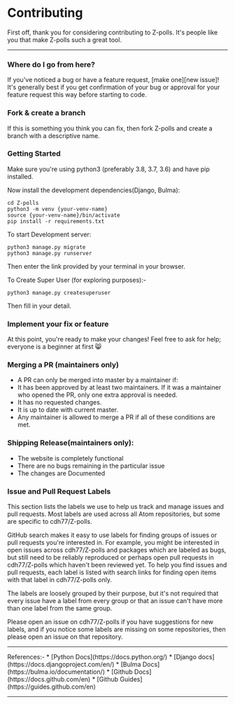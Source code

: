 # Contributing

First off, thank you for considering contributing to Z-polls. It's people
like you that make Z-polls such a great tool.

<hr>

### Where do I go from here?

If you've noticed a bug or have a feature request, [make one][new issue]! It's
generally best if you get confirmation of your bug or approval for your feature
request this way before starting to code.

### Fork & create a branch

If this is something you think you can fix, then fork Z-polls and create
a branch with a descriptive name.

### Getting Started

Make sure you're using python3 (preferably 3.8, 3.7, 3.6) and have pip installed.

Now install the development dependencies(Django, Bulma):

```
cd Z-polls
python3 -m venv {your-venv-name}
source {your-venv-name}/bin/activate
pip install -r requirements.txt
```

To start Development server:

```
python3 manage.py migrate
python3 manage.py runserver
```

Then enter the link provided by your terminal in your browser.

To Create Super User (for exploring purposes):-

```
python3 manage.py createsuperuser
```
Then fill in your detail.

### Implement your fix or feature

At this point, you're ready to make your changes! Feel free to ask for help; everyone is a beginner at first 😸

### Merging a PR (maintainers only)

* A PR can only be merged into master by a maintainer if:
* It has been approved by at least two maintainers. If it was a maintainer who opened the PR, only one extra approval is needed.
* It has no requested changes.
* It is up to date with current master.
* Any maintainer is allowed to merge a PR if all of these conditions are met.

### Shipping Release(maintainers only):

* The website is completely functional
* There are no bugs remaining in the particular issue
* The changes are Documented

### Issue and Pull Request Labels
This section lists the labels we use to help us track and manage issues and pull requests. Most labels are used across all Atom repositories, but some are specific to cdh77/Z-polls.

GitHub search makes it easy to use labels for finding groups of issues or pull requests you're interested in. For example, you might be interested in open issues across cdh77/Z-polls and packages which are labeled as bugs, but still need to be reliably reproduced or perhaps open pull requests in cdh77/Z-polls which haven't been reviewed yet. To help you find issues and pull requests, each label is listed with search links for finding open items with that label in cdh77/Z-polls only.

The labels are loosely grouped by their purpose, but it's not required that every issue have a label from every group or that an issue can't have more than one label from the same group.

Please open an issue on cdh77/Z-polls if you have suggestions for new labels, and if you notice some labels are missing on some repositories, then please open an issue on that repository.
<hr>
References:-
* [Python Docs](https://docs.python.org/)
* [Django docs](https://docs.djangoproject.com/en/)
* [Bulma Docs](https://bulma.io/documentation/)
* [Github Docs](https://docs.github.com/en)
* [Github Guides](https://guides.github.com/en)
<hr>


